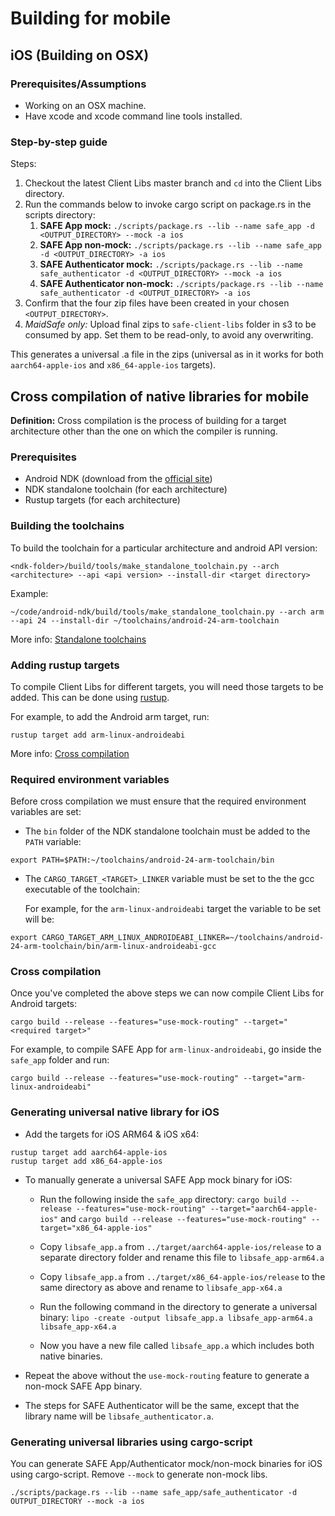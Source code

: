 # Building for mobile

## iOS (Building on OSX)

### Prerequisites/Assumptions

- Working on an OSX machine.
- Have xcode and xcode command line tools installed.

### Step-by-step guide

Steps:

1. Checkout the latest Client Libs master branch and `cd` into the Client Libs directory.
1. Run the commands below to invoke cargo script on package.rs in the scripts directory:
    1. **SAFE App mock:** `./scripts/package.rs --lib --name safe_app -d <OUTPUT_DIRECTORY> --mock -a ios`
    1. **SAFE App non-mock:** `./scripts/package.rs --lib --name safe_app -d <OUTPUT_DIRECTORY> -a ios`
    1. **SAFE Authenticator mock:** `./scripts/package.rs --lib --name safe_authenticator -d <OUTPUT_DIRECTORY> --mock -a ios`
    1. **SAFE Authenticator non-mock:** `./scripts/package.rs --lib --name safe_authenticator -d <OUTPUT_DIRECTORY> -a ios`
1. Confirm that the four zip files have been created in your chosen `<OUTPUT_DIRECTORY>`.
1. *MaidSafe only:* Upload final zips to `safe-client-libs` folder in s3 to be consumed by app. Set them to be read-only, to avoid any overwriting.

This generates a universal .a file in the zips (universal as in it works for both `aarch64-apple-ios` and `x86_64-apple-ios` targets).

## Cross compilation of native libraries for mobile

**Definition:** Cross compilation is the process of building for a target architecture other than the one on which the compiler is running.

### Prerequisites

- Android NDK (download from the [official site](https://developer.android.com/ndk/downloads/))
- NDK standalone toolchain (for each architecture)
- Rustup targets (for each architecture)

### Building the toolchains

To build the toolchain for a particular architecture and android API version:

```
<ndk-folder>/build/tools/make_standalone_toolchain.py --arch <architecture> --api <api version> --install-dir <target directory>
```

Example:

```
~/code/android-ndk/build/tools/make_standalone_toolchain.py --arch arm --api 24 --install-dir ~/toolchains/android-24-arm-toolchain
```

More info: [Standalone toolchains](https://developer.android.com/ndk/guides/standalone_toolchain)

### Adding rustup targets

To compile Client Libs for different targets, you will need those targets to be added. This can be done using [rustup](https://github.com/rust-lang-nursery/rustup.rs).

For example, to add the Android arm target, run:

```
rustup target add arm-linux-androideabi
```

More info: [Cross compilation](https://github.com/rust-lang-nursery/rustup.rs#cross-compilation)

### Required environment variables

Before cross compilation we must ensure that the required environment variables are set:

- The `bin` folder of the NDK standalone toolchain must be added to the `PATH` variable:

```
export PATH=$PATH:~/toolchains/android-24-arm-toolchain/bin
```
    
- The `CARGO_TARGET_<TARGET>_LINKER` variable must be set to the the gcc executable of the toolchain:
    
    For example, for the `arm-linux-androideabi` target the variable to be set will be:

```
export CARGO_TARGET_ARM_LINUX_ANDROIDEABI_LINKER=~/toolchains/android-24-arm-toolchain/bin/arm-linux-androideabi-gcc
```

### Cross compilation

Once you've completed the above steps we can now compile Client Libs for Android targets:

```
cargo build --release --features="use-mock-routing" --target="<required target>"
```

For example, to compile SAFE App for `arm-linux-androideabi`, go inside the `safe_app` folder and run:

```
cargo build --release --features="use-mock-routing" --target="arm-linux-androideabi"
```

### Generating universal native library for iOS

- Add the targets for iOS ARM64 & iOS x64:

```
rustup target add aarch64-apple-ios
rustup target add x86_64-apple-ios
```

- To manually generate a universal SAFE App mock binary for iOS:
    - Run the following inside the `safe_app` directory:
`cargo build --release --features="use-mock-routing" --target="aarch64-apple-ios"` and `cargo build --release --features="use-mock-routing" --target="x86_64-apple-ios"`
    - Copy `libsafe_app.a` from `../target/aarch64-apple-ios/release` to a separate directory folder and rename this file to `libsafe_app-arm64.a`
    - Copy `libsafe_app.a` from `../target/x86_64-apple-ios/release` to the same directory as above and rename to `libsafe_app-x64.a`
    - Run the following command in the directory to generate a universal binary: `lipo -create -output libsafe_app.a libsafe_app-arm64.a libsafe_app-x64.a`

    - Now you have a new file called `libsafe_app.a` which includes both native binaries.

- Repeat the above without the `use-mock-routing` feature to generate a non-mock SAFE App binary.
- The steps for SAFE Authenticator will be the same, except that the library name will be `libsafe_authenticator.a`.

### Generating universal libraries using cargo-script

You can generate SAFE App/Authenticator mock/non-mock binaries for iOS using cargo-script. Remove `--mock` to generate non-mock libs.

```
./scripts/package.rs --lib --name safe_app/safe_authenticator -d OUTPUT_DIRECTORY --mock -a ios
```